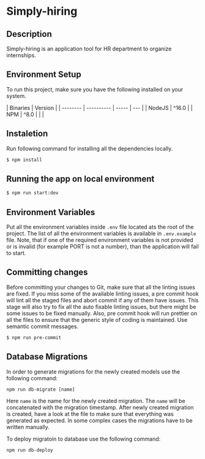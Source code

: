 # Simply-hiring

## Description

Simply-hiring is an application tool for HR department to organize internships.

## Environment Setup

To run this project, make sure you have the following installed on your system.

| Binaries | Version    |
| -------- | ---------- | ----- | --- |
| NodeJS   | ^16.0      |
| NPM      | ^8.0       |
| <!--     | PostgreSQL | ^12.0 | --> |

## Instaletion

Run following command for installing all the dependencies locally.

```bash
$ npm install
```

## Running the app on local environment

```bash
$ npm run start:dev
```

## Environment Variables

Put all the environment variables inside `.env` file located ats the root of the project. The list of all the environment variables is available in `.env.example` file. Note, that if one of the required environment variables is not provided or is invalid (for example PORT is not a number), than the application will fail to start.

## Committing changes

Before committing your changes to Git, make sure that all the linting issues are fixed. If you miss some of the available linting issues, a pre commit hook will lint all the staged files and abort commit if any of them have issues. This stage will also try to fix all the auto fixable linting issues, but there might be some issues to be fixed manually. Also, pre commit hook will run prettier on all the files to ensure that the generic style of coding is maintained. Use semantic commit messages.

```bash
$ npm run pre-commit
```

## Database Migrations

In order to generate migrations for the newly created models use the following command:

```
npm run db-migrate [name]
```

Here `name` is the name for the newly created migration. The `name` will be concatenated with the migration timestamp. After newly created migration is created, have a look at the file to make sure that everything was generated as expected. In some complex cases the migrations have to be written manually.

To deploy migratoin to database use the following command:

```
npm run db-deploy
```

